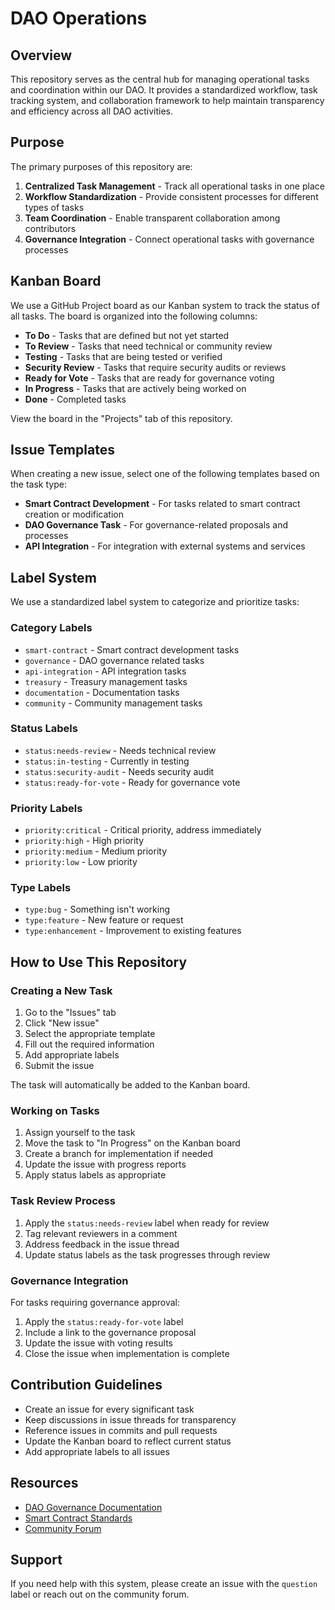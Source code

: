 # DAO Operations

## Overview

This repository serves as the central hub for managing operational tasks and coordination within our DAO. It provides a standardized workflow, task tracking system, and collaboration framework to help maintain transparency and efficiency across all DAO activities.

## Purpose

The primary purposes of this repository are:

1. **Centralized Task Management** - Track all operational tasks in one place
2. **Workflow Standardization** - Provide consistent processes for different types of tasks
3. **Team Coordination** - Enable transparent collaboration among contributors
4. **Governance Integration** - Connect operational tasks with governance processes

## Kanban Board

We use a GitHub Project board as our Kanban system to track the status of all tasks. The board is organized into the following columns:

- **To Do** - Tasks that are defined but not yet started
- **To Review** - Tasks that need technical or community review
- **Testing** - Tasks that are being tested or verified
- **Security Review** - Tasks that require security audits or reviews
- **Ready for Vote** - Tasks that are ready for governance voting
- **In Progress** - Tasks that are actively being worked on
- **Done** - Completed tasks

View the board in the "Projects" tab of this repository.

## Issue Templates

When creating a new issue, select one of the following templates based on the task type:

- **Smart Contract Development** - For tasks related to smart contract creation or modification
- **DAO Governance Task** - For governance-related proposals and processes
- **API Integration** - For integration with external systems and services

## Label System

We use a standardized label system to categorize and prioritize tasks:

### Category Labels
- `smart-contract` - Smart contract development tasks
- `governance` - DAO governance related tasks
- `api-integration` - API integration tasks
- `treasury` - Treasury management tasks
- `documentation` - Documentation tasks
- `community` - Community management tasks

### Status Labels
- `status:needs-review` - Needs technical review
- `status:in-testing` - Currently in testing
- `status:security-audit` - Needs security audit
- `status:ready-for-vote` - Ready for governance vote

### Priority Labels
- `priority:critical` - Critical priority, address immediately
- `priority:high` - High priority
- `priority:medium` - Medium priority
- `priority:low` - Low priority

### Type Labels
- `type:bug` - Something isn't working
- `type:feature` - New feature or request
- `type:enhancement` - Improvement to existing features

## How to Use This Repository

### Creating a New Task

1. Go to the "Issues" tab
2. Click "New issue"
3. Select the appropriate template
4. Fill out the required information
5. Add appropriate labels
6. Submit the issue

The task will automatically be added to the Kanban board.

### Working on Tasks

1. Assign yourself to the task
2. Move the task to "In Progress" on the Kanban board
3. Create a branch for implementation if needed
4. Update the issue with progress reports
5. Apply status labels as appropriate

### Task Review Process

1. Apply the `status:needs-review` label when ready for review
2. Tag relevant reviewers in a comment
3. Address feedback in the issue thread
4. Update status labels as the task progresses through review

### Governance Integration

For tasks requiring governance approval:

1. Apply the `status:ready-for-vote` label
2. Include a link to the governance proposal
3. Update the issue with voting results
4. Close the issue when implementation is complete

## Contribution Guidelines

- Create an issue for every significant task
- Keep discussions in issue threads for transparency
- Reference issues in commits and pull requests
- Update the Kanban board to reflect current status
- Add appropriate labels to all issues

## Resources

- [DAO Governance Documentation](https://example.com/governance)
- [Smart Contract Standards](https://example.com/standards)
- [Community Forum](https://example.com/forum)

## Support

If you need help with this system, please create an issue with the `question` label or reach out on the community forum.
